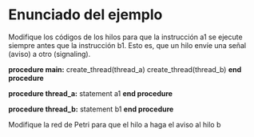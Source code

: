 # Enunciado del ejemplo

Modifique los códigos de los hilos para que la instrucción a1 se ejecute siempre antes que la instrucción b1. Esto es, que un hilo envíe una señal (aviso) a otro (signaling).

**procedure main:**
  create_thread(thread_a)
  create_thread(thread_b)
**end procedure**

**procedure thread_a:**
  statement a1
**end procedure**

**procedure thread_b:**
  statement b1
**end procedure**

Modifique la red de Petri para que el hilo a haga el aviso al hilo b